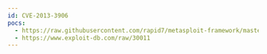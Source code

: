 ```yaml
---
id: CVE-2013-3906
pocs:
  - https://raw.githubusercontent.com/rapid7/metasploit-framework/master/modules/exploits/windows/fileformat/mswin_tiff_overflow.rb
  - https://www.exploit-db.com/raw/30011
---
```

